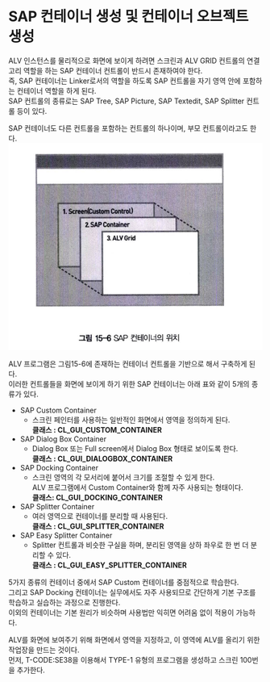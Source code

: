 # SAP 컨테이너 생성 및 컨테이너 오브젝트 생성
ALV 인스턴스를 물리적으로 화면에 보이게 하려면 스크린과 ALV GRID 컨트롤의 연결고리 역할을 하는 SAP 컨테이너 컨트롤이 반드시 존재하여야 한다. <BR>
즉, SAP 컨테이너는 Linker로서의 역할을 하도록 SAP 컨트롤을 자기 영역 안에 포함하는 컨테이너 역할을 하게 된다. <br>
SAP 컨트롤의 종류로는 SAP Tree, SAP Picture, SAP Textedit, SAP Splitter 컨트롤 등이 있다.

SAP 컨테이너도 다른 컨트롤을 포함하는 컨트롤의 하나이며, 부모 컨트롤이라고도 한다.<br>
![](../img/9-5.png)

ALV 프로그램은 그림15-6에 존재하는 컨테이너 컨트롤을 기반으로 해서 구축하게 된다. <BR>
이러한 컨트롤들을 화면에 보이게 하기 위한 SAP 컨테이너는 아래 표와 같이 5개의 종류가 있다.

- SAP Custom Container
  - 스크린 페인터를 사용하는 일반적인 화면에서 영역을 정의하게 된다. <br> **클래스 : CL_GUI_CUSTOM_CONTAINER**
- SAP Dialog Box Container
  - Dialog Box 또는 Full screen에서 Dialog Box 형태로 보이도록 한다. <br> **클래스 : CL_GUI_DIALOGBOX_CONTAINER**
- SAP Docking Container
  - 스크린 영역의 각 모서리에 붙어서 크기를 조절할 수 있게 한다. <br> ALV 프로그램에서 Custom Container와 함께 자주 사용되는 형태이다. <br> **클래스: CL_GUI_DOCKING_CONTAINER**
- SAP Splitter Container
  - 여러 영역으로 컨테이너를 분리할 때 사용된다. <br> **클래스 : CL_GUI_SPLITTER_CONTAINER**
- SAP Easy Splitter Container
  - Splitter 컨트롤과 비슷한 구실을 하며, 분리된 영역을 상하 좌우로 한 번 더 분리할 수 있다. <br> **클래스 : CL_GUI_EASY_SPLITTER_CONTAINER**

5가지 종류의 컨테이너 중에서 SAP Custom 컨테이너를 중점적으로 학습한다. <br>
그리고 SAP Docking 컨테이너는 실무에서도 자주 사용되므로 간단하게 기본 구조를 학습하고 실습하는 과정으로 진행한다. <br>
이외의 컨테이너는 기본 원리가 비슷하며 사용법만 익히면 어려움 없이 적용이 가능하다.

ALV를 화면에 보여주기 위해 화면에서 영역을 지정하고, 이 영역에 ALV를 올리기 위한 작업장을 만드는 것이다. <BR>
먼저, T-CODE:SE38을 이용해서 TYPE-1 유형의 프로그램을 생성하고 스크린 100번을 추가한다.